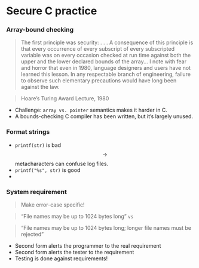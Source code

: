# Secure C practice

### Array-bound checking
> The first principle was security: . . . A consequence of this principle is that every occurrence of every subscript of every subscripted variable was on every occasion checked at run time against both the upper and the lower declared bounds of the array... I note with fear and horror that even in 1980, language designers and users have not learned this lesson. In any respectable branch of engineering, failure to observe such elementary precautions would have long been against the law.

> Hoare’s Turing Award Lecture, 1980

* Challenge: `array vs. pointer` semantics makes it harder in C.
* A bounds-checking C compiler has been written, but it’s largely unused.

### Format strings
* `printf(str)` is bad $$\rightarrow$$ metacharacters can confuse log files.
* `printf("%s", str)` is good
* 

### System requirement
> Make error-case specific!

> “File names may be up to 1024 bytes long” `vs`

> “File names may be up to 1024 bytes long; longer file names must be rejected”

* Second form alerts the programmer to the real requirement
* Second form alerts the tester to the requirement
* Testing is done against requirements!